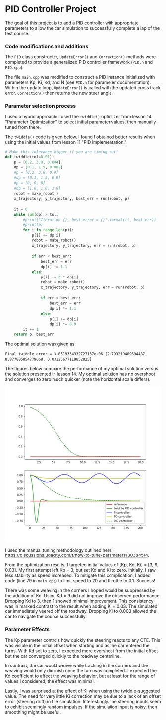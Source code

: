 # PID Controller Project

The goal of this project is to add a PID controller with appropriate parameters to allow the car simulation to successfully complete a lap of the test course.

### Code modifications and additions

The `PID` class constructer, `UpdateError()` and `Correction()` methods were completed to provide a generalized PID controller framework (`PID.h` and `PID.cpp`).

The file `main.cpp` was modified to construct a PID instance initialized with parameters Kp, Ki, Kd, and N (see `PID.h` for parameter documentation). Within the update loop, `UpdateError()` is called with the updated cross track error. `Correction()` then returns the new steer angle.

### Parameter selection process

I used a hybrid approach: I used the `twiddle()` optimizer from lesson 14 "Parameter Optimization" to select initial parameter values, then manually tuned from there.

The `twiddle()` code is given below. I found I obtained better results when using the initial values from lesson 11 "PID Implementation."
```python
# Make this tolerance bigger if you are timing out!
def twiddle(tol=0.01): 
    p = [0.2, 3.0, 0.004]
    dp = [0.1, 1.5, 0.002]
    #p = [0.2, 3.0, 0.0]
    #dp = [0.1, 1.5, 0.0]
    #p = [0, 0, 0]
    #dp = [1.0, 1.0, 1.0]
    robot = make_robot()
    x_trajectory, y_trajectory, best_err = run(robot, p)

    it = 0
    while sum(dp) > tol:
        #print("Iteration {}, best error = {}".format(it, best_err))
        #print(p)
        for i in range(len(p)):
            p[i] += dp[i]
            robot = make_robot()
            x_trajectory, y_trajectory, err = run(robot, p)

            if err < best_err:
                best_err = err
                dp[i] *= 1.1
            else:
                p[i] -= 2 * dp[i]
                robot = make_robot()
                x_trajectory, y_trajectory, err = run(robot, p)

                if err < best_err:
                    best_err = err
                    dp[i] *= 1.1
                else:
                    p[i] += dp[i]
                    dp[i] *= 0.9
        it += 1
    return p, best_err
```

The optimal solution was given as:

`Final twiddle error = 3.0519334332727137e-06
[2.793219409694487, 8.877885854779068, 0.03125677119852825]`

The figures below compare the performance of my optimal solution versus the solution presented in lesson 14. My optimal solution has no overshoot and  converges to zero much quicker (note the horizontal scale differs).

![Final twiddle results vs. lesson output](./twiddle.png)

I used the manual tuning methodology outlined here: https://discussions.udacity.com/t/how-to-tune-parameters/303845/4.

From the optimization results, I targeted initial values of [Kp, Kd, Ki] = [3, 9, 0.03]. My first attempt left Kp = 3, but set Kd and Ki to zero. Initially, I saw less stability as speed increased. To mitigate this complication, I added code (line 79 in `main.cpp`) to limit speed to 20 and throttle to 0.1. Success! 

There was some weaving in the corners I hoped would be suppressed by the addition of Kd. Using Kd = 9 did not improve the observed performance. Dropping Kd to 3, then 1 showed minimal improvement. This consistency was in marked contrast to the result when adding Ki = 0.03. The simulated car immediately veered off the roadway. Dropping Ki to 0.003 allowed the car to navigate the course successfully.

### Parameter Effects

The Kp parameter controls how quickly the steering reacts to any CTE. This was visible in the initial offset when starting and as the car entered the turns. With Kd set to zero, I expected more overshoot from the initial offset but the car converged quickly to the roadway centerline. 

In contrast, the car would weave while tracking in the corners and the weaving would only diminish once the turn was completed. I expected the Kd coefficient to affect the weaving behavior, but at least for the range of values I considered, the effect was minimal.

Lastly, I was surprised at the effect of Ki when using the twiddle-suggested value. The need for very little Ki correction may be due to a lack of an offset error (steering drift) in the simulation. Interestingly. the steering inputs seem to exhibit seemingly random impulses. If the simulation input is noisy, then smoothing might be useful.

